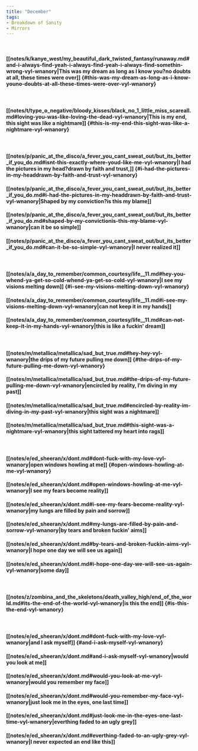 ```yaml
---
title: "December"
tags:
- Breakdown of Sanity
- Mirrors
---
```

&nbsp;
#### [[notes/k/kanye_west/my_beautiful_dark_twisted_fantasy/runaway.md#and-i-always-find-yeah-i-always-find-yeah-i-always-find-somethin-wrong-vyl-wnanory|This was my dream as long as I know you?no doubts at all, these times were over]] {#this-was-my-dream-as-long-as-i-know-youno-doubts-at-all-these-times-were-over-vyl-wnanory}
&nbsp;
#### [[notes/t/type_o_negative/bloody_kisses/black_no_1_little_miss_scareall.md#loving-you-was-like-loving-the-dead-vyl-wnanory|This is my end, this sight was like a nightmare]] {#this-is-my-end-this-sight-was-like-a-nightmare-vyl-wnanory}
&nbsp;
#### [[notes/p/panic_at_the_disco/a_fever_you_cant_sweat_out/but_its_better_if_you_do.md#isnt-this-exactly-where-youd-like-me-vyl-wnanory|I had the pictures in my head?drawn by faith and trust,]] {#i-had-the-pictures-in-my-headdrawn-by-faith-and-trust-vyl-wnanory}
#### [[notes/p/panic_at_the_disco/a_fever_you_cant_sweat_out/but_its_better_if_you_do.md#i-had-the-pictures-in-my-headdrawn-by-faith-and-trust-vyl-wnanory|Shaped by my conviction?is this my blame]]
#### [[notes/p/panic_at_the_disco/a_fever_you_cant_sweat_out/but_its_better_if_you_do.md#shaped-by-my-convictionis-this-my-blame-vyl-wnanory|can it be so simple]]
#### [[notes/p/panic_at_the_disco/a_fever_you_cant_sweat_out/but_its_better_if_you_do.md#can-it-be-so-simple-vyl-wnanory|I never realized it]]
&nbsp;
#### [[notes/a/a_day_to_remember/common_courtesy/life__11.md#hey-you-whend-ya-get-so-cold-whend-ya-get-so-cold-vyl-wnanory|I see my visions melting down]] {#i-see-my-visions-melting-down-vyl-wnanory}
#### [[notes/a/a_day_to_remember/common_courtesy/life__11.md#i-see-my-visions-melting-down-vyl-wnanory|can not keep it in my hands]]
#### [[notes/a/a_day_to_remember/common_courtesy/life__11.md#can-not-keep-it-in-my-hands-vyl-wnanory|this is like a fuckin' dream]]
&nbsp;
#### [[notes/m/metallica/metallica/sad_but_true.md#hey-hey-vyl-wnanory|the drips of my future pulling me down]] {#the-drips-of-my-future-pulling-me-down-vyl-wnanory}
#### [[notes/m/metallica/metallica/sad_but_true.md#the-drips-of-my-future-pulling-me-down-vyl-wnanory|encircled by reality, I'm diving in my past]]
#### [[notes/m/metallica/metallica/sad_but_true.md#encircled-by-reality-im-diving-in-my-past-vyl-wnanory|this sight was a nightmare]]
#### [[notes/m/metallica/metallica/sad_but_true.md#this-sight-was-a-nightmare-vyl-wnanory|this sight tattered my heart into rags]]
&nbsp;
#### [[notes/e/ed_sheeran/x/dont.md#dont-fuck-with-my-love-vyl-wnanory|open windows howling at me]] {#open-windows-howling-at-me-vyl-wnanory}
#### [[notes/e/ed_sheeran/x/dont.md#open-windows-howling-at-me-vyl-wnanory|I see my fears become reality]]
#### [[notes/e/ed_sheeran/x/dont.md#i-see-my-fears-become-reality-vyl-wnanory|my lungs are filled by pain and sorrow]]
#### [[notes/e/ed_sheeran/x/dont.md#my-lungs-are-filled-by-pain-and-sorrow-vyl-wnanory|by tears and broken fuckin' aims]]
#### [[notes/e/ed_sheeran/x/dont.md#by-tears-and-broken-fuckin-aims-vyl-wnanory|I hope one day we will see us again]]
#### [[notes/e/ed_sheeran/x/dont.md#i-hope-one-day-we-will-see-us-again-vyl-wnanory|some day]]
&nbsp;
#### [[notes/z/zombina_and_the_skeletons/death_valley_high/end_of_the_world.md#its-the-end-of-the-world-vyl-wnanory|is this the end]] {#is-this-the-end-vyl-wnanory}
&nbsp;
#### [[notes/e/ed_sheeran/x/dont.md#dont-fuck-with-my-love-vyl-wnanory|and I ask myself]] {#and-i-ask-myself-vyl-wnanory}
#### [[notes/e/ed_sheeran/x/dont.md#and-i-ask-myself-vyl-wnanory|would you look at me]]
#### [[notes/e/ed_sheeran/x/dont.md#would-you-look-at-me-vyl-wnanory|would you remember my face]]
#### [[notes/e/ed_sheeran/x/dont.md#would-you-remember-my-face-vyl-wnanory|just look me in the eyes, one last time]]
#### [[notes/e/ed_sheeran/x/dont.md#just-look-me-in-the-eyes-one-last-time-vyl-wnanory|everthing faded to an ugly grey]]
#### [[notes/e/ed_sheeran/x/dont.md#everthing-faded-to-an-ugly-grey-vyl-wnanory|I never expected an end like this]]
